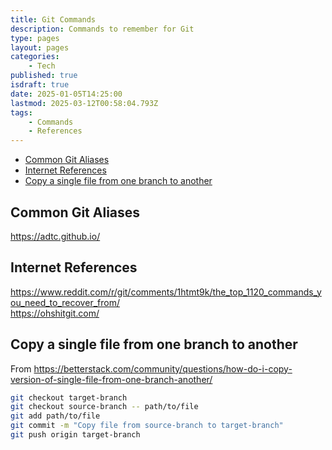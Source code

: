 ```yaml
---
title: Git Commands
description: Commands to remember for Git
type: pages
layout: pages
categories:
    - Tech
published: true
isdraft: true
date: 2025-01-05T14:25:00
lastmod: 2025-03-12T00:58:04.793Z
tags:
    - Commands
    - References
---
```



<!--- cSpell:disable --->
* [Common Git Aliases](#common-git-aliases)
* [Internet References](#internet-references)
* [Copy a single file from one branch to another](#copy-a-single-file-from-one-branch-to-another)
<!--- cSpell:enable --->

## Common Git Aliases

<https://adtc.github.io/>

## Internet References

<https://www.reddit.com/r/git/comments/1htmt9k/the_top_1120_commands_you_need_to_recover_from/>\
<https://ohshitgit.com/>

## Copy a single file from one branch to another

From <https://betterstack.com/community/questions/how-do-i-copy-version-of-single-file-from-one-branch-another/>

```bash
git checkout target-branch
git checkout source-branch -- path/to/file
git add path/to/file
git commit -m "Copy file from source-branch to target-branch"
git push origin target-branch
```
